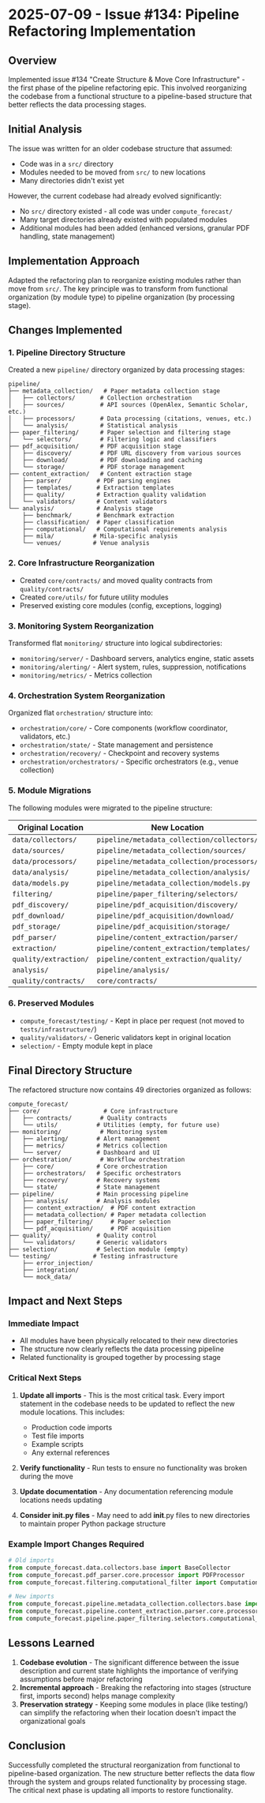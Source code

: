 # 2025-07-09 - Issue #134: Pipeline Refactoring Implementation

## Overview
Implemented issue #134 "Create Structure & Move Core Infrastructure" - the first phase of the pipeline refactoring epic. This involved reorganizing the codebase from a functional structure to a pipeline-based structure that better reflects the data processing stages.

## Initial Analysis
The issue was written for an older codebase structure that assumed:
- Code was in a `src/` directory
- Modules needed to be moved from `src/` to new locations
- Many directories didn't exist yet

However, the current codebase had already evolved significantly:
- No `src/` directory existed - all code was under `compute_forecast/`
- Many target directories already existed with populated modules
- Additional modules had been added (enhanced versions, granular PDF handling, state management)

## Implementation Approach
Adapted the refactoring plan to reorganize existing modules rather than move from `src/`. The key principle was to transform from functional organization (by module type) to pipeline organization (by processing stage).

## Changes Implemented

### 1. Pipeline Directory Structure
Created a new `pipeline/` directory organized by data processing stages:

```
pipeline/
├── metadata_collection/   # Paper metadata collection stage
│   ├── collectors/       # Collection orchestration
│   ├── sources/          # API sources (OpenAlex, Semantic Scholar, etc.)
│   ├── processors/       # Data processing (citations, venues, etc.)
│   └── analysis/         # Statistical analysis
├── paper_filtering/      # Paper selection and filtering stage
│   └── selectors/        # Filtering logic and classifiers
├── pdf_acquisition/      # PDF acquisition stage
│   ├── discovery/        # PDF URL discovery from various sources
│   ├── download/         # PDF downloading and caching
│   └── storage/          # PDF storage management
├── content_extraction/   # Content extraction stage
│   ├── parser/          # PDF parsing engines
│   ├── templates/       # Extraction templates
│   ├── quality/         # Extraction quality validation
│   └── validators/      # Content validators
└── analysis/            # Analysis stage
    ├── benchmark/       # Benchmark extraction
    ├── classification/  # Paper classification
    ├── computational/   # Computational requirements analysis
    ├── mila/           # Mila-specific analysis
    └── venues/         # Venue analysis
```

### 2. Core Infrastructure Reorganization
- Created `core/contracts/` and moved quality contracts from `quality/contracts/`
- Created `core/utils/` for future utility modules
- Preserved existing core modules (config, exceptions, logging)

### 3. Monitoring System Reorganization
Transformed flat `monitoring/` structure into logical subdirectories:
- `monitoring/server/` - Dashboard servers, analytics engine, static assets
- `monitoring/alerting/` - Alert system, rules, suppression, notifications
- `monitoring/metrics/` - Metrics collection

### 4. Orchestration System Reorganization
Organized flat `orchestration/` structure into:
- `orchestration/core/` - Core components (workflow coordinator, validators, etc.)
- `orchestration/state/` - State management and persistence
- `orchestration/recovery/` - Checkpoint and recovery systems
- `orchestration/orchestrators/` - Specific orchestrators (e.g., venue collection)

### 5. Module Migrations
The following modules were migrated to the pipeline structure:

| Original Location | New Location |
|------------------|--------------|
| `data/collectors/` | `pipeline/metadata_collection/collectors/` |
| `data/sources/` | `pipeline/metadata_collection/sources/` |
| `data/processors/` | `pipeline/metadata_collection/processors/` |
| `data/analysis/` | `pipeline/metadata_collection/analysis/` |
| `data/models.py` | `pipeline/metadata_collection/models.py` |
| `filtering/` | `pipeline/paper_filtering/selectors/` |
| `pdf_discovery/` | `pipeline/pdf_acquisition/discovery/` |
| `pdf_download/` | `pipeline/pdf_acquisition/download/` |
| `pdf_storage/` | `pipeline/pdf_acquisition/storage/` |
| `pdf_parser/` | `pipeline/content_extraction/parser/` |
| `extraction/` | `pipeline/content_extraction/templates/` |
| `quality/extraction/` | `pipeline/content_extraction/quality/` |
| `analysis/` | `pipeline/analysis/` |
| `quality/contracts/` | `core/contracts/` |

### 6. Preserved Modules
- `compute_forecast/testing/` - Kept in place per request (not moved to `tests/infrastructure/`)
- `quality/validators/` - Generic validators kept in original location
- `selection/` - Empty module kept in place

## Final Directory Structure
The refactored structure now contains 49 directories organized as follows:

```
compute_forecast/
├── core/                  # Core infrastructure
│   ├── contracts/        # Quality contracts
│   └── utils/           # Utilities (empty, for future use)
├── monitoring/           # Monitoring system
│   ├── alerting/        # Alert management
│   ├── metrics/         # Metrics collection
│   └── server/          # Dashboard and UI
├── orchestration/        # Workflow orchestration
│   ├── core/            # Core orchestration
│   ├── orchestrators/   # Specific orchestrators
│   ├── recovery/        # Recovery systems
│   └── state/           # State management
├── pipeline/            # Main processing pipeline
│   ├── analysis/        # Analysis modules
│   ├── content_extraction/  # PDF content extraction
│   ├── metadata_collection/ # Paper metadata collection
│   ├── paper_filtering/     # Paper selection
│   └── pdf_acquisition/     # PDF acquisition
├── quality/             # Quality control
│   └── validators/      # Generic validators
├── selection/           # Selection module (empty)
└── testing/            # Testing infrastructure
    ├── error_injection/
    ├── integration/
    └── mock_data/
```

## Impact and Next Steps

### Immediate Impact
- All modules have been physically relocated to their new directories
- The structure now clearly reflects the data processing pipeline
- Related functionality is grouped together by processing stage

### Critical Next Steps
1. **Update all imports** - This is the most critical task. Every import statement in the codebase needs to be updated to reflect the new module locations. This includes:
   - Production code imports
   - Test file imports
   - Example scripts
   - Any external references

2. **Verify functionality** - Run tests to ensure no functionality was broken during the move

3. **Update documentation** - Any documentation referencing module locations needs updating

4. **Consider __init__.py files** - May need to add __init__.py files to new directories to maintain proper Python package structure

### Example Import Changes Required
```python
# Old imports
from compute_forecast.data.collectors.base import BaseCollector
from compute_forecast.pdf_parser.core.processor import PDFProcessor
from compute_forecast.filtering.computational_filter import ComputationalFilter

# New imports
from compute_forecast.pipeline.metadata_collection.collectors.base import BaseCollector
from compute_forecast.pipeline.content_extraction.parser.core.processor import PDFProcessor
from compute_forecast.pipeline.paper_filtering.selectors.computational_filter import ComputationalFilter
```

## Lessons Learned
1. **Codebase evolution** - The significant difference between the issue description and current state highlights the importance of verifying assumptions before major refactoring
2. **Incremental approach** - Breaking the refactoring into stages (structure first, imports second) helps manage complexity
3. **Preservation strategy** - Keeping some modules in place (like testing/) can simplify the refactoring when their location doesn't impact the organizational goals

## Conclusion
Successfully completed the structural reorganization from functional to pipeline-based organization. The new structure better reflects the data flow through the system and groups related functionality by processing stage. The critical next phase is updating all imports to restore functionality.
